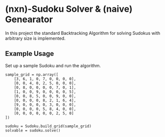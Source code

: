 # (nxn)-Sudoku Solver & (naive) Genearator
In this project the standard Backtracking Algorithm for solving Sudokus with arbitrary size is implemented.

## Example Usage
Set up a sample Sudoku and run the algorithm.
```
sample_grid = np.array([
    [3, 6, 1, 0, 7, 0, 0, 0, 0],
    [0, 0, 4, 0, 2, 5, 0, 0, 0],
    [0, 8, 0, 0, 0, 0, 7, 0, 1],
    [1, 0, 0, 9, 0, 0, 0, 0, 5],
    [0, 0, 8, 5, 0, 0, 9, 0, 0],
    [0, 0, 0, 0, 8, 2, 1, 6, 4],
    [9, 0, 0, 0, 0, 3, 0, 0, 0],
    [0, 0, 0, 0, 5, 8, 4, 0, 0],
    [0, 0, 0, 0, 0, 0, 2, 5, 0]
])

sudoku = Sudoku.build_grid(sample_grid)
solvable = sudoku.solve()
```
##

